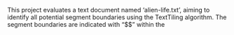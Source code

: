 This project evaluates a text document named ‘alien-life.txt’, aiming to identify all potential segment boundaries using the TextTiling algorithm. The segment boundaries are indicated with “$$” within the 